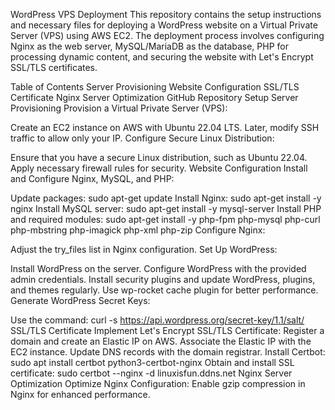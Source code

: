 WordPress VPS Deployment
This repository contains the setup instructions and necessary files for deploying a WordPress website on a Virtual Private Server (VPS) using AWS EC2. The deployment process involves configuring Nginx as the web server, MySQL/MariaDB as the database, PHP for processing dynamic content, and securing the website with Let's Encrypt SSL/TLS certificates.

Table of Contents
Server Provisioning
Website Configuration
SSL/TLS Certificate
Nginx Server Optimization
GitHub Repository Setup
Server Provisioning
Provision a Virtual Private Server (VPS):

Create an EC2 instance on AWS with Ubuntu 22.04 LTS.
Later, modify SSH traffic to allow only your IP.
Configure Secure Linux Distribution:

Ensure that you have a secure Linux distribution, such as Ubuntu 22.04.
Apply necessary firewall rules for security.
Website Configuration
Install and Configure Nginx, MySQL, and PHP:

Update packages: sudo apt-get update
Install Nginx: sudo apt-get install -y nginx
Install MySQL server: sudo apt-get install -y mysql-server
Install PHP and required modules: sudo apt-get install -y php-fpm php-mysql php-curl php-mbstring php-imagick php-xml php-zip
Configure Nginx:

Adjust the try_files list in Nginx configuration.
Set Up WordPress:

Install WordPress on the server.
Configure WordPress with the provided admin credentials.
Install security plugins and update WordPress, plugins, and themes regularly.
Use wp-rocket cache plugin for better performance.
Generate WordPress Secret Keys:

Use the command: curl -s https://api.wordpress.org/secret-key/1.1/salt/
SSL/TLS Certificate
Implement Let's Encrypt SSL/TLS Certificate:
Register a domain and create an Elastic IP on AWS.
Associate the Elastic IP with the EC2 instance.
Update DNS records with the domain registrar.
Install Certbot: sudo apt install certbot python3-certbot-nginx
Obtain and install SSL certificate: sudo certbot --nginx -d linuxisfun.ddns.net
Nginx Server Optimization
Optimize Nginx Configuration:
Enable gzip compression in Nginx for enhanced performance.
